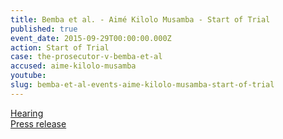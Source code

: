 ```yaml
---
title: Bemba et al. - Aimé Kilolo Musamba - Start of Trial
published: true
event_date: 2015-09-29T00:00:00.000Z
action: Start of Trial
case: the-prosecutor-v-bemba-et-al
accused: aime-kilolo-musamba
youtube:
slug: bemba-et-al-events-aime-kilolo-musamba-start-of-trial
---
```



[Hearing](https://youtu.be/AL86P4bwUIo)
<br>[Press release](https://www.icc-cpi.int/pages/item.aspx?name=PR1155)